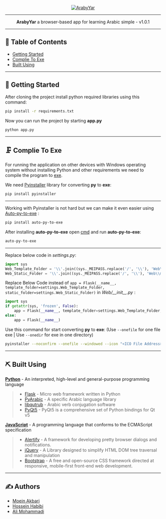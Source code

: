<p align="center">
  <a href="" rel="noopener">
  <img src="https://github.com/VoltaCore/ArabyYar/blob/master/Web/media/static/img/label.png" alt="ArabyYar"></a>
</p>

---

<p align="center">
  <b>ArabyYar</b> a browser-based app for learning Arabic simple - v1.0.1
  <br> 
</p>

---
## 📝 Table of Contents

- [Getting Started](#getting_started)
- [Complie To Exe](#compile_to_exe)
- [Built Using](#built_using)

---
## 🏁 Getting Started <a name = "getting_started"></a>

After cloning the project install python required libraries using this command:

```bash
pip install -r requirements.txt
```

Now you can run the project by starting **app.py**

```bash
python app.py
```

---
## 🗜 Complie To Exe <a name = "compile_to_exe"></a>

For running the application on other devices with Windows operating system without installing Python and other requirements we need to compile the program to [exe](https://en.wikipedia.org/wiki/.exe).

We need [Pyinstaller](https://pypi.org/project/pyinstaller/) library for converting **py** to **exe**:

```bash
pip install pyinstaller
```
---
Working with Pyinstaller is not hard but we can make it even easier using [Auto-py-to-exe](https://pypi.org/project/auto-py-to-exe/) :

```bash
pip install auto-py-to-exe
```

After installing **auto-py-to-exe** open [cmd](https://docs.microsoft.com/en-us/windows-server/administration/windows-commands/cmd) and run **auto-py-to-exe**:

```bash
auto-py-to-exe
```
---
Replace below code in *settings.py*:
```python
import sys
Web_Template_Folder = '\\'.join((sys._MEIPASS.replace('/', '\\'), 'Web\\media\\templates', ))
Web_Static_Folder = '\\'.join((sys._MEIPASS.replace('/', '\\'), 'Web\\media\\static', ))
```

Replace Below Code instead of `app = Flask(__name__, template_folder=settings.Web_Template_Folder, static_folder=settings.Web_Static_Folder)` in *Web/\_\_init\_\_.py* :

```python
import sys
if getattr(sys, 'frozen', False):
    app = Flask(__name__, template_folder=settings.Web_Template_Folder, static_folder=settings.Web_Static_Folder)
else:
    app = Flask(__name__)
```

Use this command for start converting **py** to **exe**: (Use `--onefile` for one file exe | Use `--onedir` for exe in one directory)

```bash
pyinstaller --noconfirm --onefile --windowed --icon "<ICO File Address>" --name "Araby Yar" --add-data "<settings.py address>;." --add-data "<Desktop Directory Address>;Desktop/" --add-data "<Web Directory Addres>;Web/"  "<app.py Address>"
```

---
## ⛏️ Built Using <a name = "built_using"></a>

**[Python](https://python.org/)** - An interpreted, high-level and general-purpose programming language

> - [Flask](https://flask.palletsprojects.com/en/1.1.x/) - Micro web framework written in Python
> - [PyArabic](https://pypi.org/project/PyArabic/) - A specific Arabic language library
> - [libqutrub](https://pypi.org/project/libqutrub/) - Arabic verb conjugation software
> - [PyQt5](https://pypi.org/project/PyQt5/) - PyQt5 is a comprehensive set of Python bindings for Qt v5


**[JavaScript](https://javascript.com/)** - A programming language that conforms to the ECMAScript specification

> - [Alertify](https://alertifyjs.com/) - A framework for developing pretty browser dialogs and notifications.
> - [jQuery](https://jquery.com/) - A Library designed to simplify HTML DOM tree traversal and manipulation
> - [Bootstrap](https://getbootstrap.com/) - A free and open-source CSS framework directed at responsive, mobile-first front-end web development.

---
## ✍️ Authors <a name = "authors"></a>

- [Moein Akbari](https://github.com/Moein-Akbari)
- [Hossein Habibi](https://github.com/Hossein-Habibi-2004)
- [Ali Mohammadi](https://github.com/ali-mohamadi)
